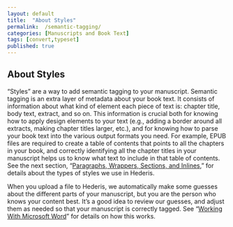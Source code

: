 ```yaml
---
layout: default
title:  "About Styles"
permalink:  /semantic-tagging/
categories: [Manuscripts and Book Text]
tags: [convert,typeset]
published: true
---
```


<section data-type="chapter" class="hsecchapter" data-hederis-type="hsecchapter" id="semantic-tagging" data-pi-attrs="id: semantic-tagging; data-tags: convert,typeset;" role="doc-chapter" data-tags="convert,typeset" data-author-name=" " data-book-title=" " title="About Styles"><h1 data-hederis-type="hblkchaptitle" class="hblkchaptitle" id="psDUnOoCC">About Styles</h1><p class="hblkp" data-hederis-type="hblkp" id="pJMolne40">&#8220;Styles&#8221; are a way to add semantic tagging to your manuscript. Semantic tagging is an extra layer of metadata about your book text. It consists of information about what kind of element each piece of text is: chapter title, body text, extract, and so on. This information is crucial both for knowing how to apply design elements to your text (e.g., adding a border around all extracts, making chapter titles larger, etc.), and for knowing how to parse your book text into the various output formats you need. For example, EPUB files are required to create a table of contents that points to all the chapters in your book, and correctly identifying all the chapter titles in your manuscript helps us to know what text to include in that table of contents. See the next section, &#8220;<a href="{% post_url 2020-07-28-11-ParagraphsWrappersSectionsandInlines %}" data-hederis-type="hspana" id="pTqCRLSJY"><span class="Hyperlink" data-hederis-type="hspnspan" id="p3VmcSpu0">Paragraphs, Wrappers, Sections, and Inlines</span></a>,&#8221; for details about the types of styles we use in Hederis.</p><p class="hblkp" data-hederis-type="hblkp" id="pHxq72F4W">When you upload a file to Hederis, we automatically make some guesses about the different parts of your manuscript, but you are the person who knows your content best. It&#8217;s a good idea to review our guesses, and adjust them as needed so that your manuscript is correctly tagged. See &#8220;<a href="{% post_url 2020-07-28-13-WorkingwithMicrosoftWord %}" data-hederis-type="hspana" id="pt0vOFzaO"><span class="Hyperlink" data-hederis-type="hspnspan" id="p9axqrWOG">Working With Microsoft Word</span></a>&#8221; for details on how this works.</p></section>